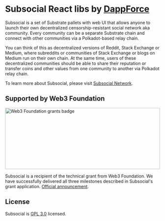 # Subsocial React libs by [DappForce](https://github.com/dappforce)

Subsocial is a set of Substrate pallets with web UI that allows anyone to launch their own decentralized censorship-resistant social network aka community. Every community can be a separate Substrate chain and connect with other communities via a Polkadot-based relay chain.

You can think of this as decentralized versions of Reddit, Stack Exchange or Medium, where subreddits or communities of Stack Exchange or blogs on Medium run on their own chain. At the same time, users of these decentralized communities should be able to share their reputation or transfer coins and other values from one community to another via Polkadot relay chain.

To learn more about Subsocial, please visit [Subsocial Network](http://subsocial.network).

## Supported by Web3 Foundation

<img src="https://github.com/dappforce/dappforce-subsocial/blob/master/w3f-badge.svg" width="100%" height="200" alt="Web3 Foundation grants badge" />

Subsocial is a recipient of the technical grant from Web3 Foundation. We have successfully delivered all three milestones described in Subsocial's grant application. [Official announcement](https://medium.com/web3foundation/web3-foundation-grants-wave-3-recipients-6426e77f1230).

## License

Subsocial is [GPL 3.0](./LICENSE) licensed.
